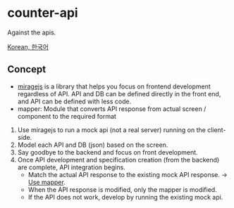 # counter-api
Against the apis.

[Korean, 한국어](https://github.com/doong-jo/counter-api/blob/master/README.ko.md)

## Concept
- [miragejs](https://miragejs.com/) is a library that helps you focus on frontend development regardless of API. API and DB can be defined directly in the front end, and API can be defined with less code.
- mapper: Module that converts API response from actual screen / component to the required format

1. Use miragejs to run a mock api (not a real server) running on the client-side.
2. Model each API and DB (json) based on the screen.
3. Say goodbye to the backend and focus on front development.
4. Once API development and specification creation (from the backend) are complete, API integration begins.
    - Match the actual API response to the existing mock API response. → [Use mapper](https://github.com/doong-jo/counter-api/tree/master/app/src/mapper).
    - When the API response is modified, only the mapper is modified.
    - If the API does not work, develop by running the existing mock api.
